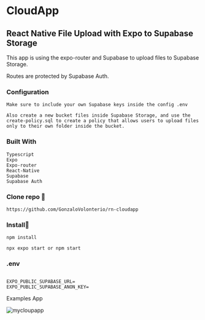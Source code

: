 # CloudApp

## React Native File Upload with Expo to Supabase Storage

This app is using the expo-router and Supabase to upload files to Supabase Storage.

Routes are protected by Supabase Auth.

### Configuration

```
Make sure to include your own Supabase keys inside the config .env 

Also create a new bucket files inside Supabase Storage, and use the create-policy.sql to create a policy that allows users to upload files only to their own folder inside the bucket.

```

### Built With

```
Typescript
Expo
Expo-router
React-Native
Supabase
Supabase Auth
```

### Clone repo 🔧

```
https://github.com/GonzaloVolonterio/rn-cloudapp

```
### Install🔧

```
npm install

npx expo start or npm start

```


### .env

```

EXPO_PUBLIC_SUPABASE_URL=
EXPO_PUBLIC_SUPABASE_ANON_KEY=

```

Examples App

![mycloupapp](https://github.com/GonzaloVolonterio/rn-cloudapp/assets/64506662/2ff973df-017b-4dac-8b21-528e6939d65a)





